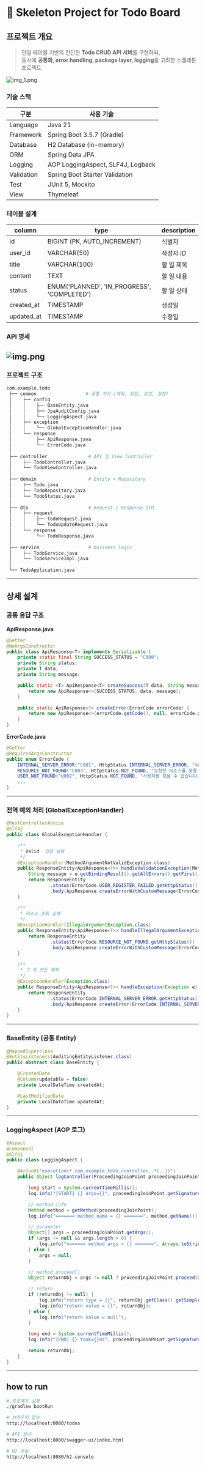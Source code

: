 # 🧩 Skeleton Project for Todo Board

## 프로젝트 개요

> 단일 테이블 기반의 간단한 **Todo CRUD API 서버**를 구현하되,  
> 동시에 **공통화, error handling, package layer, logging**을 고려한 스켈레톤 프로젝트

![img_1.png](images/view.png)

### 기술 스택

| 구분         | 사용 기술                             |
| ---------- |-----------------------------------|
| Language   | Java 21                           |
| Framework  | Spring Boot 3.5.7 (Gradle)        |
| Database   | H2 Database (in-memory)           |
| ORM        | Spring Data JPA                   |
| Logging    | AOP LoggingAspect, SLF4J, Logback |
| Validation | Spring Boot Starter Validation    |
| Test       | JUnit 5, Mockito                  |
| View       | Thymeleaf                         |


### 테이블 설계

| column     | type                                        | description |
| ---------- | ------------------------------------------- | ----------- |
| id         | BIGINT (PK, AUTO_INCREMENT)                 | 식별자         |
| user_id    | VARCHAR(50)                                 | 작성자 ID      |
| title      | VARCHAR(100)                                | 할 일 제목      |
| content    | TEXT                                        | 할 일 내용      |
| status     | ENUM('PLANNED', 'IN_PROGRESS', 'COMPLETED') | 할 일 상태      |
| created_at | TIMESTAMP                                   | 생성일         |
| updated_at | TIMESTAMP                                   | 수정일         |


### API 명세
![img.png](images/api.png)
---

### 프로젝트 구조

```bash
com.example.todo
 ├── common                  # 공통 처리 (예외, 응답, 로깅, 설정)
 │    ├── config
 │    │    ├── BaseEntity.java
 │    │    ├── JpaAuditConfig.java
 │    │    └── LoggingAspect.java
 │    ├── exception
 │    │    └── GlobalExceptionHandler.java
 │    └── response
 │         ├── ApiResponse.java
 │         └── ErrorCode.java
 │
 ├── controller               # API 및 View Controller
 │    ├── TodoController.java
 │    └── TodoViewController.java
 │
 ├── domain                   # Entity + Repository
 │    ├── Todo.java
 │    ├── TodoRepository.java
 │    └── TodoStatus.java
 │
 ├── dto                      # Request / Response DTO
 │    ├── request
 │    │    ├── TodoRequest.java
 │    │    └── TodoUpdateRequest.java
 │    └── response
 │         └── TodoResponse.java
 │
 ├── service                  # business logic
 │    ├── TodoService.java
 │    └── TodoServiceImpl.java
 │
 └── TodoApplication.java
```

---
## 상세 설계

### 공통 응답 구조

**ApiResponse.java**

```java
@Getter
@NoArgsConstructor
public class ApiResponse<T> implements Serializable {
    private static final String SUCCESS_STATUS = "C000";
    private String status;
    private T data;
    private String message;

    public static <T> ApiResponse<T> createSuccess(T data, String message) {
        return new ApiResponse<>(SUCCESS_STATUS, data, message);
    }

    public static ApiResponse<?> createError(ErrorCode errorCode) {
        return new ApiResponse<>(errorCode.getCode(), null, errorCode.getMessage());
    }
}
```

**ErrorCode.java**

```java
@Getter
@RequiredArgsConstructor
public enum ErrorCode {
    INTERNAL_SERVER_ERROR("C001", HttpStatus.INTERNAL_SERVER_ERROR, "서버 오류 발생"),
    RESOURCE_NOT_FOUND("C003", HttpStatus.NOT_FOUND, "요청한 리소스를 찾을 수 없습니다."),
    USER_NOT_FOUND("U002", HttpStatus.NOT_FOUND, "사용자를 찾을 수 없습니다.");
    ...
}
```

---

### 전역 예외 처리 (GlobalExceptionHandler)

```java
@RestControllerAdvice
@Slf4j
public class GlobalExceptionHandler {

    /**
     * Valid  검증 실패
     */
    @ExceptionHandler(MethodArgumentNotValidException.class)
    public ResponseEntity<ApiResponse<?>> handleValidationException(MethodArgumentNotValidException e) {
        String message = e.getBindingResult().getAllErrors().getFirst().getDefaultMessage();
        return ResponseEntity
                .status(ErrorCode.USER_REGISTER_FAILED.getHttpStatus())
                .body(ApiResponse.createErrorWithCustomMessage(ErrorCode.USER_REGISTER_FAILED, message));
    }

    /**
     * 리소스 조회 실패
     */
    @ExceptionHandler(IllegalArgumentException.class)
    public ResponseEntity<ApiResponse<?>> handleIllegalArgumentException(IllegalArgumentException e) {
        return ResponseEntity
                .status(ErrorCode.RESOURCE_NOT_FOUND.getHttpStatus())
                .body(ApiResponse.createErrorWithCustomMessage(ErrorCode.RESOURCE_NOT_FOUND, e.getMessage()));
    }

    /**
     * 그 외 모든 예외
     */
    @ExceptionHandler(Exception.class)
    public ResponseEntity<ApiResponse<?>> handleException(Exception e) {
        return ResponseEntity
                .status(ErrorCode.INTERNAL_SERVER_ERROR.getHttpStatus())
                .body(ApiResponse.createError(ErrorCode.INTERNAL_SERVER_ERROR));
    }
}
```

---

### BaseEntity (공통 Entity)

```java
@MappedSuperclass
@EntityListeners(AuditingEntityListener.class)
public abstract class BaseEntity {

    @CreatedDate
    @Column(updatable = false)
    private LocalDateTime createdAt;

    @LastModifiedDate
    private LocalDateTime updatedAt;
}
```

---

### LoggingAspect (AOP 로그)

```java
@Aspect
@Component
@Slf4j
public class LoggingAspect {

    @Around("execution(* com.example.todo.controller..*(..))")
    public Object logController(ProceedingJoinPoint proceedingJoinPoint) throws Throwable {

        long start = System.currentTimeMillis();
        log.info("[START] {} args={}", proceedingJoinPoint.getSignature(), Arrays.toString(proceedingJoinPoint.getArgs()));

        // method info
        Method method = getMethod(proceedingJoinPoint);
        log.info("======= method name = {} =======", method.getName());

        // parameter
        Object[] args = proceedingJoinPoint.getArgs();
        if (args != null && args.length > 0) {
            log.info("======= method args = {} =======", Arrays.toString(args));
        } else {
            args = null;
        }

        // method proceed()
        Object returnObj = args != null ? proceedingJoinPoint.proceed(args) : proceedingJoinPoint.proceed();

        // return
        if (returnObj != null) {
            log.info("return type = {}", returnObj.getClass().getSimpleName());
            log.info("return value = {}", returnObj);
        } else {
            log.info("return value = null");
        }

        long end = System.currentTimeMillis();
        log.info("[END] {} took={}ms", proceedingJoinPoint.getSignature(), (end - start));

        return returnObj;
    }
}
```

---

## how to run

```bash
# 프로젝트 실행
./gradlew bootRun

# 브라우저 접속
http://localhost:8080/todos

# API 문서
http://localhost:8080/swagger-ui/index.html

# H2 콘솔
http://localhost:8080/h2-console
```

